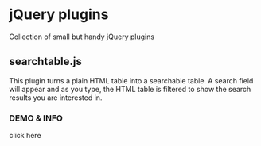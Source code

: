 # jQuery plugins

Collection of small but handy jQuery plugins

## searchtable.js

This plugin turns a plain HTML table into a searchable table. A search field will appear and
as you type, the HTML table is filtered to show the search results you are interested in.

### DEMO & INFO

click here